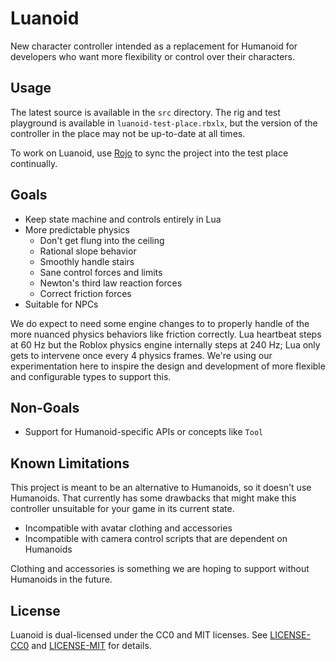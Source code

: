 # Luanoid
New character controller intended as a replacement for Humanoid for developers who want more flexibility or control over their characters.

## Usage
The latest source is available in the `src` directory. The rig and test playground is available in `luanoid-test-place.rbxlx`, but the version of the controller in the place may not be up-to-date at all times.

To work on Luanoid, use [Rojo](https://github.com/LPGhatguy/rojo) to sync the project into the test place continually.

## Goals
* Keep state machine and controls entirely in Lua
* More predictable physics
	* Don't get flung into the ceiling
	* Rational slope behavior
	* Smoothly handle stairs
	* Sane control forces and limits
	* Newton's third law reaction forces
	* Correct friction forces
* Suitable for NPCs

We do expect to need some engine changes to to properly handle of the more nuanced physics behaviors like friction correctly. Lua heartbeat steps at 60 Hz but the Roblox physics engine internally steps at 240 Hz; Lua only gets to intervene once every 4 physics frames. We're using our experimentation here to inspire the design and development of more flexible and configurable types to support this.

## Non-Goals
* Support for Humanoid-specific APIs or concepts like `Tool`

## Known Limitations
This project is meant to be an alternative to Humanoids, so it doesn't use Humanoids. That currently has some drawbacks that might make this controller unsuitable for your game in its current state.

* Incompatible with avatar clothing and accessories
* Incompatible with camera control scripts that are dependent on Humanoids

Clothing and accessories is something we are hoping to support without Humanoids in the future.

## License
Luanoid is dual-licensed under the CC0 and MIT licenses. See [LICENSE-CC0](LICENSE-CC0) and [LICENSE-MIT](LICENSE-MIT) for details.